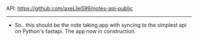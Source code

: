 API: https://github.com/axeLlie599/notes-api-public

---

- So.. this should be the note taking app with syncing to the simplest api on Python's fastapi. The app now in construction.
